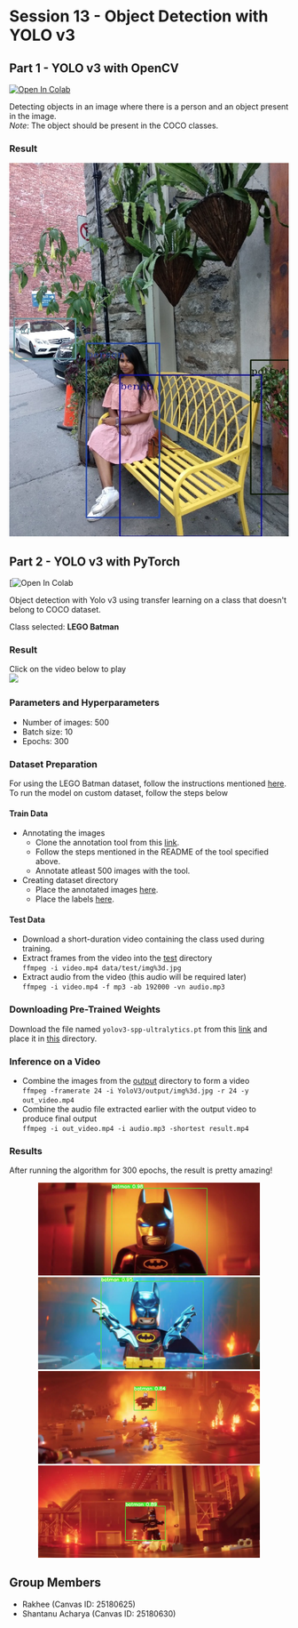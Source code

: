 # Session 13 - Object Detection with YOLO v3

## Part 1 - YOLO v3 with OpenCV

[![Open In Colab](https://colab.research.google.com/assets/colab-badge.svg)](https://colab.research.google.com/drive/1TsdaCSMQxk_9Yc0OuR77YqCS8bGDInYW)

Detecting objects in an image where there is a person and an object present in the image.  
_Note_: The object should be present in the COCO classes.

### Result

<p style='text-align:center;'>
  <img src="images/image_yolov3.jpg" />
</p>

## Part 2 - YOLO v3 with PyTorch

[![Open In Colab](https://colab.research.google.com/drive/1rAqlMqezGeBb12sEVlhDdmNBga9Luzsf)

Object detection with Yolo v3 using transfer learning on a class that doesn't belong to COCO dataset.

Class selected: **LEGO Batman**

### Result

Click on the video below to play  
[![](http://img.youtube.com/vi/AZXHEDufQmM/0.jpg)](http://www.youtube.com/watch?v=AZXHEDufQmM 'LEGO Batman Detection with YOLO V3')

### Parameters and Hyperparameters

- Number of images: 500
- Batch size: 10
- Epochs: 300

### Dataset Preparation

For using the LEGO Batman dataset, follow the instructions mentioned [here](YoloV3/data/README.md). To run the model on custom dataset, follow the steps below

#### Train Data

- Annotating the images
  - Clone the annotation tool from this [link](https://github.com/miki998/YoloV3_Annotation_Tool).
  - Follow the steps mentioned in the README of the tool specified above.
  - Annotate atleast 500 images with the tool.
- Creating dataset directory
  - Place the annotated images [here](YoloV3/data/train/images).
  - Place the labels [here](YoloV3/data/train/labels).

#### Test Data

- Download a short-duration video containing the class used during training.
- Extract frames from the video into the [test](YoloV3/data/test) directory  
  `ffmpeg -i video.mp4 data/test/img%3d.jpg`
- Extract audio from the video (this audio will be required later)  
  `ffmpeg -i video.mp4 -f mp3 -ab 192000 -vn audio.mp3`

### Downloading Pre-Trained Weights

Download the file named `yolov3-spp-ultralytics.pt` from this [link](https://drive.google.com/open?id=1LezFG5g3BCW6iYaV89B2i64cqEUZD7e0) and place it in [this](YoloV3/weights) directory.

### Inference on a Video

- Combine the images from the [output](YoloV3/output) directory to form a video  
  `ffmpeg -framerate 24 -i YoloV3/output/img%3d.jpg -r 24 -y out_video.mp4`
- Combine the audio file extracted earlier with the output video to produce final output  
  `ffmpeg -i out_video.mp4 -i audio.mp3 -shortest result.mp4`

### Results

After running the algorithm for 300 epochs, the result is pretty amazing!

<p style="text-align:center;">
  <img src="images/img350.jpg" width="400" />
  <img src="images/img022.jpg" width="400" />
  <img src="images/img577.jpg" width="400" />
  <img src="images/img221.jpg" width="400" />
</p>

## Group Members

- Rakhee (Canvas ID: 25180625)
- Shantanu Acharya (Canvas ID: 25180630)
